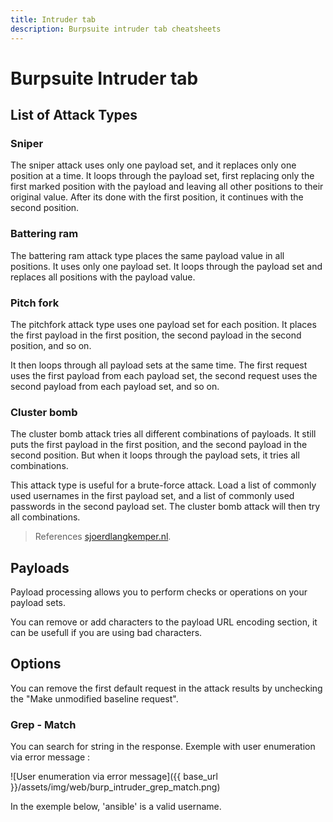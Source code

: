 ```yaml
---
title: Intruder tab
description: Burpsuite intruder tab cheatsheets
---
```


# Burpsuite Intruder tab

## List of Attack Types

### Sniper

The sniper attack uses only one payload set, and it replaces only one position at a time. It loops through the payload set, first replacing only the first marked position with the payload and leaving all other positions to their original value. After its done with the first position, it continues with the second position.

### Battering ram

The battering ram attack type places the same payload value in all positions. It uses only one payload set. It loops through the payload set and replaces all positions with the payload value.

### Pitch fork

The pitchfork attack type uses one payload set for each position. It places the first payload in the first position, the second payload in the second position, and so on.

It then loops through all payload sets at the same time. The first request uses the first payload from each payload set, the second request uses the second payload from each payload set, and so on.

### Cluster bomb

The cluster bomb attack tries all different combinations of payloads. It still puts the first payload in the first position, and the second payload in the second position. But when it loops through the payload sets, it tries all combinations.

This attack type is useful for a brute-force attack. Load a list of commonly used usernames in the first payload set, and a list of commonly used passwords in the second payload set. The cluster bomb attack will then try all combinations.

> References [sjoerdlangkemper.nl](https://www.sjoerdlangkemper.nl/2017/08/02/burp-intruder-attack-types/).

## Payloads

Payload processing allows you to perform checks or operations on your payload sets.

You can remove or add characters to the payload URL encoding section, it can be usefull if you are using bad characters.

## Options

You can remove the first default request in the attack results by unchecking the "Make unmodified baseline request".

### Grep - Match

You can search for string in the response. Exemple with user enumeration via error message :

![User enumeration via error message]({{ base_url }}/assets/img/web/burp_intruder_grep_match.png)

In the exemple below, 'ansible' is a valid username.
